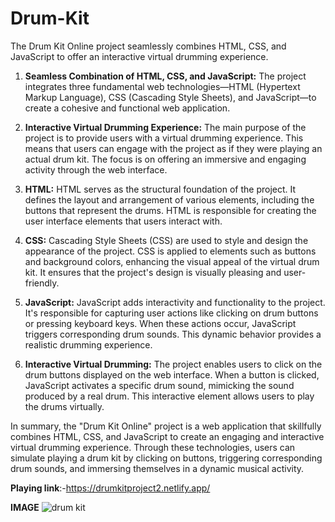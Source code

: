 # Drum-Kit
The Drum Kit Online project seamlessly combines HTML, CSS, and JavaScript to offer an interactive virtual drumming experience.


1. **Seamless Combination of HTML, CSS, and JavaScript:** The project integrates three fundamental web technologies—HTML (Hypertext Markup Language), CSS (Cascading Style Sheets), and JavaScript—to create a cohesive and functional web application.

2. **Interactive Virtual Drumming Experience:** The main purpose of the project is to provide users with a virtual drumming experience. This means that users can engage with the project as if they were playing an actual drum kit. The focus is on offering an immersive and engaging activity through the web interface.

3. **HTML:** HTML serves as the structural foundation of the project. It defines the layout and arrangement of various elements, including the buttons that represent the drums. HTML is responsible for creating the user interface elements that users interact with.

4. **CSS:** Cascading Style Sheets (CSS) are used to style and design the appearance of the project. CSS is applied to elements such as buttons and background colors, enhancing the visual appeal of the virtual drum kit. It ensures that the project's design is visually pleasing and user-friendly.

5. **JavaScript:** JavaScript adds interactivity and functionality to the project. It's responsible for capturing user actions like clicking on drum buttons or pressing keyboard keys. When these actions occur, JavaScript triggers corresponding drum sounds. This dynamic behavior provides a realistic drumming experience.

6. **Interactive Virtual Drumming:** The project enables users to click on the drum buttons displayed on the web interface. When a button is clicked, JavaScript activates a specific drum sound, mimicking the sound produced by a real drum. This interactive element allows users to play the drums virtually.

In summary, the "Drum Kit Online" project is a web application that skillfully combines HTML, CSS, and JavaScript to create an engaging and interactive virtual drumming experience. Through these technologies, users can simulate playing a drum kit by clicking on buttons, triggering corresponding drum sounds, and immersing themselves in a dynamic musical activity.


**Playing link**:-https://drumkitproject2.netlify.app/

**IMAGE**
![drum kit](https://github.com/sandipmalii/Drum-Kit-/assets/128310990/ccf71e51-bb4d-49e3-9bef-a84fb16aa4a3)
